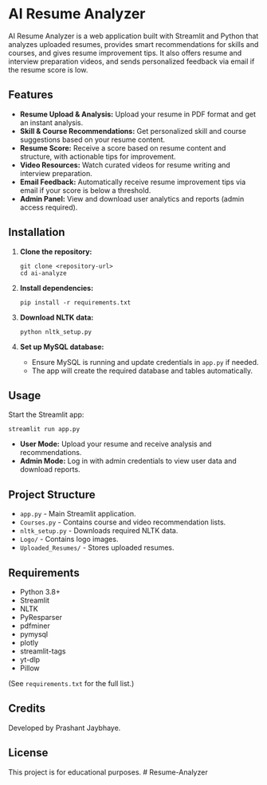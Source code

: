 ﻿# AI Resume Analyzer

AI Resume Analyzer is a web application built with Streamlit and Python that analyzes uploaded resumes, provides smart recommendations for skills and courses, and gives resume improvement tips. It also offers resume and interview preparation videos, and sends personalized feedback via email if the resume score is low.

## Features

- **Resume Upload & Analysis:** Upload your resume in PDF format and get an instant analysis.
- **Skill & Course Recommendations:** Get personalized skill and course suggestions based on your resume content.
- **Resume Score:** Receive a score based on resume content and structure, with actionable tips for improvement.
- **Video Resources:** Watch curated videos for resume writing and interview preparation.
- **Email Feedback:** Automatically receive resume improvement tips via email if your score is below a threshold.
- **Admin Panel:** View and download user analytics and reports (admin access required).

## Installation

1. **Clone the repository:**
   ```
   git clone <repository-url>
   cd ai-analyze
   ```

2. **Install dependencies:**
   ```
   pip install -r requirements.txt
   ```

3. **Download NLTK data:**
   ```
   python nltk_setup.py
   ```

4. **Set up MySQL database:**
   - Ensure MySQL is running and update credentials in `app.py` if needed.
   - The app will create the required database and tables automatically.

## Usage

Start the Streamlit app:
```
streamlit run app.py
```

- **User Mode:** Upload your resume and receive analysis and recommendations.
- **Admin Mode:** Log in with admin credentials to view user data and download reports.

## Project Structure

- `app.py` - Main Streamlit application.
- `Courses.py` - Contains course and video recommendation lists.
- `nltk_setup.py` - Downloads required NLTK data.
- `Logo/` - Contains logo images.
- `Uploaded_Resumes/` - Stores uploaded resumes.

## Requirements

- Python 3.8+
- Streamlit
- NLTK
- PyResparser
- pdfminer
- pymysql
- plotly
- streamlit-tags
- yt-dlp
- Pillow

(See `requirements.txt` for the full list.)

## Credits

Developed by Prashant Jaybhaye.

## License

This project is for educational purposes.
#   R e s u m e - A n a l y z e r  
 